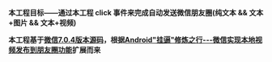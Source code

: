 **本工程目标——通过本工程 click 事件来完成自动发送微信朋友圈(纯文本 && 文本+图片 && 文本+视频)**

**本工程基于[微信7.0.4版本源码](../../docs/weixin_7.0.4_source)，根据[Android"挂逼"修炼之行---微信实现本地视频发布到朋友圈功能](https://blog.csdn.net/jiangwei0910410003/article/details/53045634)扩展而来**


